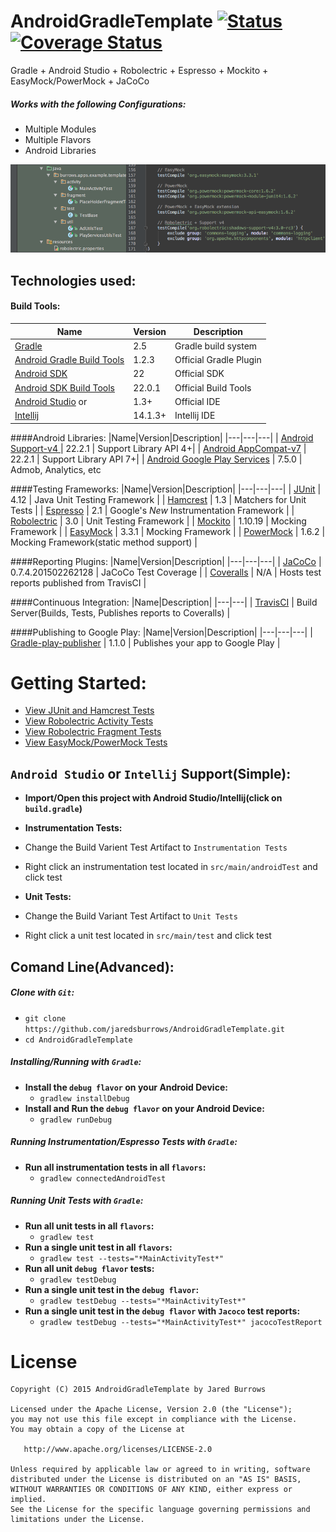 AndroidGradleTemplate [![Status](https://travis-ci.org/jaredsburrows/AndroidGradleTemplate.svg?branch=master)](https://travis-ci.org/jaredsburrows/AndroidGradleTemplate) [![Coverage Status](https://coveralls.io/repos/jaredsburrows/AndroidGradleTemplate/badge.svg?branch=master)](https://coveralls.io/r/jaredsburrows/AndroidGradleTemplate?branch=master)
=========
Gradle + Android Studio + Robolectric + Espresso + Mockito + EasyMock/PowerMock + JaCoCo

##### Works with the following Configurations:
 - Multiple Modules
 - Multiple Flavors
 - Android Libraries

<img src="images/test_and_dependencies.png" />

## Technologies used:
#### Build Tools:
|Name|Version|Description|
|---|---|---|
| [Gradle](http://gradle.org/docs/current/release-notes) | 2.5 | Gradle build system |
| [Android Gradle Build Tools](http://tools.android.com/tech-docs/new-build-system) | 1.2.3 | Official Gradle Plugin |
| [Android SDK](http://developer.android.com/tools/revisions/platforms.html#5.1) | 22 | Official SDK |
| [Android SDK Build Tools](http://developer.android.com/tools/revisions/build-tools.html) | 22.0.1 | Official Build Tools |
| [Android Studio](http://tools.android.com/recent) or | 1.3+ | Official IDE |
| [Intellij](https://www.jetbrains.com/idea/download/) | 14.1.3+ | Intellij IDE |

####Android Libraries:
|Name|Version|Description|
|---|---|---|
| [Android Support-v4 ](http://developer.android.com/tools/support-library/features.html#v4) | 22.2.1 | Support Library API 4+|
| [Android AppCompat-v7](http://developer.android.com/tools/support-library/features.html#v7-appcompat) | 22.2.1 | Support Library API 7+|
| [Android Google Play Services](https://developer.android.com/google/play-services/index.html) | 7.5.0 | Admob, Analytics, etc

####Testing Frameworks:
|Name|Version|Description|
|---|---|---|
| [JUnit](https://github.com/junit-team/junit) | 4.12 | Java Unit Testing Framework |
| [Hamcrest](https://github.com/hamcrest/JavaHamcrest) | 1.3 | Matchers for Unit Tests |
| [Espresso](https://code.google.com/p/android-test-kit/wiki/Espresso) | 2.1 | Google's *New* Instrumentation Framework |
| [Robolectric](https://github.com/robolectric/robolectric) | 3.0 | Unit Testing Framework |
| [Mockito](https://github.com/mockito/mockito) | 1.10.19 | Mocking Framework |
| [EasyMock](https://github.com/easymock/easymock) | 3.3.1 | Mocking Framework |
| [PowerMock](https://github.com/jayway/powermock) | 1.6.2 | Mocking Framework(static method support) |

####Reporting Plugins:
|Name|Version|Description|
|---|---|---|
| [JaCoCo](http://www.eclemma.org/jacoco/) | 0.7.4.201502262128 | JaCoCo Test Coverage |
| [Coveralls](https://coveralls.io/) | N/A | Hosts test reports published from TravisCI |

####Continuous Integration:
|Name|Description|
|---|---|
| [TravisCI](http://docs.travis-ci.com/user/languages/android/) | Build Server(Builds, Tests, Publishes reports to Coveralls) |

####Publishing to Google Play:
|Name|Version|Description|
|---|---|---|
| [Gradle-play-publisher](https://github.com/Triple-T/gradle-play-publisher) | 1.1.0 | Publishes your app to Google Play |

# Getting Started:
 - [View JUnit and Hamcrest Tests](Example-AllLibraries/src/test/java/burrows/apps/example/template/util/AdUtilsTest.java)
 - [View Robolectric Activity Tests](Example-AllLibraries/src/test/java/burrows/apps/example/template/activity/MainActivityTest.java)
 - [View Robolectric Fragment Tests](Example-AllLibraries/src/test/java/burrows/apps/example/template/fragment/PlaceHolderFragmentTest.java)
 - [View EasyMock/PowerMock Tests](Example-AllLibraries/src/test/java/burrows/apps/example/template/util/PlayServicesUtilsTest.java)

## `Android Studio` or `Intellij` Support(Simple):
 - **Import/Open this project with Android Studio/Intellij(click on `build.gradle`)**

 - **Instrumentation Tests:**
  - Change the Build Varient Test Artifact to `Instrumentation Tests` 
  - Right click an instrumentation test located in `src/main/androidTest` and click test

 - **Unit Tests:**
  - Change the Build Variant Test Artifact to `Unit Tests`
  - Right click a unit test located in `src/main/test` and click test

## Comand Line(Advanced):
##### Clone with `Git`:
 - `git clone https://github.com/jaredsburrows/AndroidGradleTemplate.git`
 - `cd AndroidGradleTemplate`

##### Installing/Running with `Gradle`:
 - **Install the `debug flavor` on your Android Device:**
   - `gradlew installDebug`
 - **Install and Run the `debug flavor` on your Android Device:**
   - `gradlew runDebug` 

##### Running Instrumentation/Espresso Tests with `Gradle`:
 - **Run all instrumentation tests in all `flavors`:**
   - `gradlew connectedAndroidTest`
 
##### Running Unit Tests with `Gradle`:
 - **Run all unit tests in all `flavors`:**
   - `gradlew test`
 - **Run a single unit test in all `flavors`:**
   - `gradlew test --tests="*MainActivityTest*"`
 - **Run all unit `debug flavor` tests:**
   - `gradlew testDebug`
 - **Run a single unit test in the `debug flavor`:**
   - `gradlew testDebug --tests="*MainActivityTest*"`
 - **Run a single unit test in the `debug flavor` with `Jacoco` test reports:**
   - `gradlew testDebug --tests="*MainActivityTest*" jacocoTestReport`

License
=========

    Copyright (C) 2015 AndroidGradleTemplate by Jared Burrows
   
    Licensed under the Apache License, Version 2.0 (the "License");
    you may not use this file except in compliance with the License.
    You may obtain a copy of the License at

       http://www.apache.org/licenses/LICENSE-2.0

    Unless required by applicable law or agreed to in writing, software
    distributed under the License is distributed on an "AS IS" BASIS,
    WITHOUT WARRANTIES OR CONDITIONS OF ANY KIND, either express or implied.
    See the License for the specific language governing permissions and
    limitations under the License.
